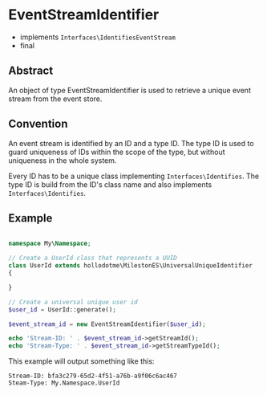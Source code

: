 # EventStreamIdentifier

* implements `Interfaces\IdentifiesEventStream`
* final

## Abstract

An object of type EventStreamIdentifier is used to retrieve a unique event stream from the event store.

## Convention

An event stream is identified by an ID and a type ID.
The type ID is used to guard uniqueness of IDs within the scope of the type, but without uniqueness in the whole system.

Every ID has to be a unique class implementing `Interfaces\Identifies`.
The type ID is build from the ID's class name and also implements `Interfaces\Identifies`.

## Example

```php

namespace My\Namespace;

// Create a UserId class that represents a UUID
class UserId extends hollodotme\MilestonES\UniversalUniqueIdentifier
{

}

// Create a universal unique user id
$user_id = UserId::generate();

$event_stream_id = new EventStreamIdentifier($user_id);

echo 'Stream-ID: ' . $event_stream_id->getStreamId();
echo 'Stream-Type: ' . $event_stream_id->getStreamTypeId();
```

This example will output something like this:

```
Stream-ID: bfa3c279-65d2-4f51-a76b-a9f06c6ac467
Steam-Type: My.Namespace.UserId
```